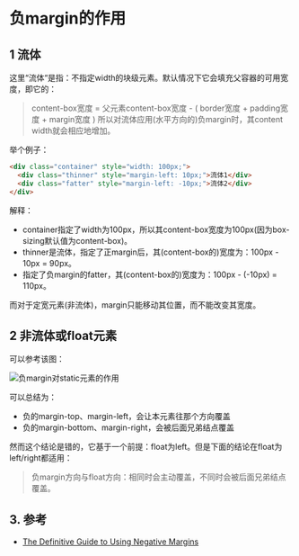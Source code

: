 # 负margin的作用

## 1 流体
这里“流体“是指：不指定width的块级元素。默认情况下它会填充父容器的可用宽度，即它的：
> content-box宽度 = 父元素content-box宽度 - ( border宽度 + padding宽度 + margin宽度 )
所以对流体应用(水平方向的)负margin时，其content width就会相应地增加。

举个例子：
```html
<div class="container" style="width: 100px;">
  <div class="thinner" style="margin-left: 10px;">流体1</div>
  <div class="fatter" style="margin-left: -10px;">流体2</div>
</div>
```
解释：
- container指定了width为100px，所以其content-box宽度为100px(因为box-sizing默认值为content-box)。
- thinner是流体，指定了正margin后，其(content-box的)宽度为：100px - 10px = 90px。
- 指定了负margin的fatter，其(content-box的)宽度为：100px - (-10px) = 110px。

而对于定宽元素(非流体)，margin只能移动其位置，而不能改变其宽度。

## 2 非流体或float元素
可以参考该图：

![负margin对static元素的作用](https://cloud.netlifyusercontent.com/assets/344dbf88-fdf9-42bb-adb4-46f01eedd629/cbe79f7b-b5e0-4891-9322-aea13e2fe54e/margin-motion.gif)

可以总结为：
- 负的margin-top、margin-left，会让本元素往那个方向覆盖
- 负的margin-bottom、margin-right，会被后面兄弟结点覆盖

然而这个结论是错的，它基于一个前提：float为left。但是下面的结论在float为left/right都适用：
> 负margin方向与float方向：相同时会主动覆盖，不同时会被后面兄弟结点覆盖。

## 3. 参考
- [The Definitive Guide to Using Negative Margins](https://www.smashingmagazine.com/2009/07/the-definitive-guide-to-using-negative-margins/)
